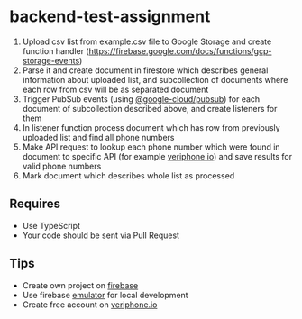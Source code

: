 # backend-test-assignment

1. Upload csv list from example.csv file to Google Storage and create function handler (https://firebase.google.com/docs/functions/gcp-storage-events)
2. Parse it and create document in firestore which describes general information about uploaded list, and subcollection of documents where each row from csv will be as separated document
3. Trigger PubSub events (using [@google-cloud/pubsub](https://googleapis.dev/nodejs/pubsub/latest/index.html)) for each document of subcollection described above, and create listeners for them
4. In listener function process document which has row from previously uploaded list and find all phone numbers
5. Make API request to lookup each phone number which were found in document to specific API (for example [veriphone.io](https://veriphone.io/)) and save results for valid phone numbers
6. Mark document which describes whole list as processed

## Requires
  - Use TypeScript
  - Your code should be sent via Pull Request

## Tips
  - Create own project on [firebase](https://firebase.google.com/)
  - Use firebase [emulator](https://firebase.google.com/docs/emulator-suite) for local development 
  - Create free account on [veriphone.io](https://veriphone.io/)
